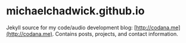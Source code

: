 michaelchadwick.github.io
=========================

Jekyll source for my code/audio development blog: [http://codana.me](http://codana.me). Contains posts, projects, and contact information.

